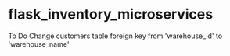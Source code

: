 # flask_inventory_microservices

To Do
Change customers table foreign key from 'warehouse_id' to 'warehouse_name'
